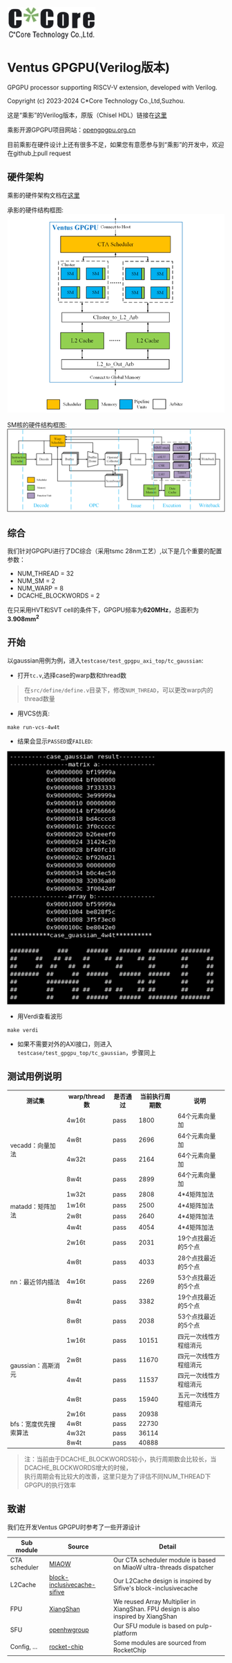 ![](./docs/images/ChinaCore_logo.jpg)

# Ventus GPGPU(Verilog版本)

GPGPU processor supporting RISCV-V extension, developed with Verilog.

Copyright (c) 2023-2024 C\*Core Technology Co.,Ltd,Suzhou.

这是“乘影”的Verilog版本，原版（Chisel HDL）链接在[这里](https://github.com/THU-DSP-LAB/ventus-gpgpu)

乘影开源GPGPU项目网站：[opengpgpu.org.cn](https://opengpgpu.org.cn/)

目前乘影在硬件设计上还有很多不足，如果您有意愿参与到“乘影”的开发中，欢迎在github上pull request

## 硬件架构

乘影的硬件架构文档在[这里](https://github.com/THU-DSP-LAB/ventus-gpgpu-verilog/blob/docs/docs/ventus-gpgpu-verilog-release-v1.0-spec.pdf)

承影的硬件结构框图:
![](./docs/images/ventus_verilog_arch1.png)

SM核的硬件结构框图:
![](./docs/images/ventus_verilog_arch2.png)

## 综合

我们针对GPGPU进行了DC综合（采用tsmc 28nm工艺）,以下是几个重要的配置参数：
- NUM\_THREAD = 32
- NUM\_SM = 2
- NUM\_WARP = 8
- DCACHE\_BLOCKWORDS = 2

在只采用HVT和SVT cell的条件下，GPGPU频率为**620MHz**，总面积为**3.908mm<sup>2</sup>**

## 开始

以gaussian用例为例，进入`testcase/test_gpgpu_axi_top/tc_gaussian`:

- 打开`tc.v`,选择case的warp数和thread数

> 在`src/define/define.v`目录下，修改`NUM_THREAD`，可以更改warp内的thread数量

- 用VCS仿真:

```shell
make run-vcs-4w4t
```
- 结果会显示`PASSED`或`FAILED`:

![](./docs/images/compile_example.jpg)

- 用Verdi查看波形

```shell
make verdi
```

- 如果不需要对外的AXI接口，则进入`testcase/test_gpgpu_top/tc_gaussian`，步骤同上

## 测试用例说明

<table>
<tr>
<th>测试集</th>
<th>warp/thread数</th>
<th>是否通过</th>
<th>当前执行周期数</th>
<th>说明</th>
</tr>
<tr>
<td rowspan=4>vecadd：向量加法</td>
<td>4w16t</td>
<td>pass</td>
<td>1800</td>
<td>64个元素向量加</td>
</tr>
<tr>
<td>4w8t</td>
<td>pass</td>
<td>2696</td>
<td>64个元素向量加</td>
</tr>
<tr>
<td>4w32t</td>
<td>pass</td>
<td>2164</td>
<td>64个元素向量加</td>
</tr>
<tr>
<td>8w4t</td>
<td>pass</td>
<td>2899</td>
<td>64个元素向量加</td>
</tr>
<tr>
<td rowspan=4>matadd：矩阵加法</td>
<td>1w32t</td>
<td>pass</td>
<td>2808</td>
<td>4*4矩阵加法</td>
</tr>
<td>1w16t</td>
<td>pass</td>
<td>2500</td>
<td>4*4矩阵加法</td>
</tr>
<tr>
<td>2w8t</td>
<td>pass</td>
<td>2640</td>
<td>4*4矩阵加法</td>
</tr>
<tr>
<td>4w4t</td>
<td>pass</td>
<td>4054</td>
<td>4*4矩阵加法</td>
</tr>
<tr>
<td rowspan=5>nn：最近邻内插法</td>
<td>2w16t</td>
<td>pass</td>
<td>2031</td>
<td>19个点找最近的5个点</td>
</tr>
<tr>
<td>4w8t</td>
<td>pass</td>
<td>4033</td>
<td>28个点找最近的5个点</td>
</tr>
<tr>
<td>4w16t</td>
<td>pass</td>
<td>2269</td>
<td>53个点找最近的5个点</td>
</tr>
<tr>
<td>8w4t</td>
<td>pass</td>
<td>3382</td>
<td>19个点找最近的5个点</td>
</tr>
<tr>
<td>8w8t</td>
<td>pass</td>
<td>2038</td>
<td>53个点找最近的5个点</td>
</tr>
<tr>
<td rowspan=4>gaussian：高斯消元</td>
<td>1w16t</td>
<td>pass</td>
<td>10151</td>
<td>四元一次线性方程组消元</td>
</tr>
<tr>
<td>2w8t</td>
<td>pass</td>
<td>11670</td>
<td>四元一次线性方程组消元</td>
</tr>
<tr>
<td>4w4t</td>
<td>pass</td>
<td>11537</td>
<td>四元一次线性方程组消元</td>
</tr>
<tr>
<td>4w8t</td>
<td>pass</td>
<td>15940</td>
<td>五元一次线性方程组消元</td>
</tr>
<tr>
<td rowspan=4>bfs：宽度优先搜索算法</td>
<td>2w16t</td>
<td>pass</td>
<td>20938</td>
<td></td>
</tr>
<tr>
<td>4w8t</td>
<td>pass</td>
<td>22730</td>
<td></td>
</tr>
<tr>
<td>4w32t</td>
<td>pass</td>
<td>36114</td>
<td></td>
</tr>
<tr>
<td>8w4t</td>
<td>pass</td>
<td>40888</td>
<td></td>
</tr>
</table>

> 注：当前由于DCACHE\_BLOCKWORDS较小，执行周期数会比较长，当DCACHE\_BLOCKWORDS增大的时候，  
执行周期会有比较大的改善，这里只是为了评估不同NUM\_THREAD下GPGPU的执行效率

## 致谢

我们在开发Ventus GPGPU时参考了一些开源设计

| Sub module                | Source                                                                                       | Detail                                                                             |
|---------------------------|----------------------------------------------------------------------------------------------|------------------------------------------------------------------------------------|
| CTA scheduler             | [MIAOW](https://github.com/VerticalResearchGroup/miaow)                                      | Our CTA scheduler module is based on MiaoW ultra-threads dispatcher                |
| L2Cache                   | [block-inclusivecache-sifive](https://github.com/sifive/block-inclusivecache-sifive)         | Our L2Cache design is inspired by Sifive's block-inclusivecache                    |
| FPU                       | [XiangShan](https://github.com/OpenXiangShan/XiangShan)                                      | We reused Array Multiplier in XiangShan. FPU design is also inspired by XiangShan  |
| SFU                       | [openhwgroup](https://github.com/pulp-platform/fpu_div_sqrt_mvp)                             | Our SFU module is based on pulp-platform                                           |
| Config, ...               | [rocket-chip](https://github.com/chipsalliance/rocket-chip)                                  | Some modules are sourced from RocketChip                                           |
